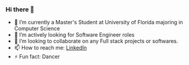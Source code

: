 ### Hi there 👋

- 🔭 I’m currently a Master's Student at University of Florida majoring in Computer Science
- 🌱 I’m actively looking for Software Engineer roles
- 👯 I’m looking to collaborate on any Full stack projects or softwares.
- 📫 How to reach me: [LinkedIn](https://www.linkedin.com/in/diksha-verma-/)  
- ⚡ Fun fact: Dancer 
<!--  - 🤔 I’m looking for help with ...
- 💬 Ask me about ...
- 📫 How to reach me: ...
- 😄 Pronouns: ... -->




<!-- ![Repository's Stats](https://github-readme-stats.vercel.app/api?username=DikshaVerma25&show_icons=true) -->
<!--
**DikshaVerma25/DikshaVerma25** is a ✨ _special_ ✨ repository because its `README.md` (this file) appears on your GitHub profile.

.

